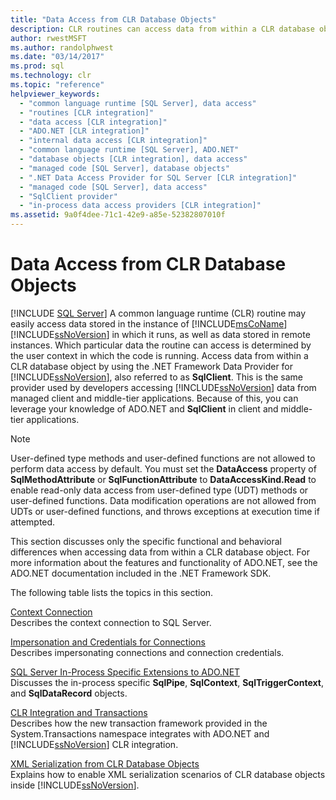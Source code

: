 ```yaml
---
title: "Data Access from CLR Database Objects"
description: CLR routines can access data from within a CLR database object by using the .NET Framework Data Provider for SQL Server, also referred to as SqlClient.
author: rwestMSFT
ms.author: randolphwest
ms.date: "03/14/2017"
ms.prod: sql
ms.technology: clr
ms.topic: "reference"
helpviewer_keywords:
  - "common language runtime [SQL Server], data access"
  - "routines [CLR integration]"
  - "data access [CLR integration]"
  - "ADO.NET [CLR integration]"
  - "internal data access [CLR integration]"
  - "common language runtime [SQL Server], ADO.NET"
  - "database objects [CLR integration], data access"
  - "managed code [SQL Server], database objects"
  - ".NET Data Access Provider for SQL Server [CLR integration]"
  - "managed code [SQL Server], data access"
  - "SqlClient provider"
  - "in-process data access providers [CLR integration]"
ms.assetid: 9a0f4dee-71c1-42e9-a85e-52382807010f
---
```

# Data Access from CLR Database Objects
[!INCLUDE [SQL Server](../../../includes/applies-to-version/sqlserver.md)]
  A common language runtime (CLR) routine may easily access data stored in the instance of [!INCLUDE[msCoName](../../../includes/msconame-md.md)] [!INCLUDE[ssNoVersion](../../../includes/ssnoversion-md.md)] in which it runs, as well as data stored in remote instances. Which particular data the routine can access is determined by the user context in which the code is running. Access data from within a CLR database object by using the .NET Framework Data Provider for [!INCLUDE[ssNoVersion](../../../includes/ssnoversion-md.md)], also referred to as **SqlClient**. This is the same provider used by developers accessing [!INCLUDE[ssNoVersion](../../../includes/ssnoversion-md.md)] data from managed client and middle-tier applications. Because of this, you can leverage your knowledge of ADO.NET and **SqlClient** in client and middle-tier applications.  
  
> [!NOTE]  
>  User-defined type methods and user-defined functions are not allowed to perform data access by default. You must set the **DataAccess** property of **SqlMethodAttribute** or **SqlFunctionAttribute** to **DataAccessKind.Read** to enable read-only data access from user-defined type (UDT) methods or user-defined functions. Data modification operations are not allowed from UDTs or user-defined functions, and throws exceptions at execution time if attempted.  
  
 This section discusses only the specific functional and behavioral differences when accessing data from within a CLR database object. For more information about the features and functionality of ADO.NET, see the ADO.NET documentation included in the .NET Framework SDK.  
  
 The following table lists the topics in this section.  
  
 [Context Connection](../../../relational-databases/clr-integration/data-access/context-connection.md)  
 Describes the context connection to SQL Server.  
  
 [Impersonation and Credentials for Connections](../../../relational-databases/clr-integration/data-access/impersonation-and-credentials-for-connections.md)  
 Describes impersonating connections and connection credentials.  
  
 [SQL Server In-Process Specific Extensions to ADO.NET](../../../relational-databases/clr-integration-data-access-in-process-ado-net/sql-server-in-process-specific-extensions-to-ado-net.md)  
 Discusses the in-process specific **SqlPipe**, **SqlContext**, **SqlTriggerContext**, and **SqlDataRecord** objects.  
  
 [CLR Integration and Transactions](../../../relational-databases/clr-integration-data-access-transactions/clr-integration-and-transactions.md)  
 Describes how the new transaction framework provided in the System.Transactions namespace integrates with ADO.NET and [!INCLUDE[ssNoVersion](../../../includes/ssnoversion-md.md)] CLR integration.  
  
 [XML Serialization from CLR Database Objects](/dotnet/standard/serialization/introducing-xml-serialization)  
 Explains how to enable XML serialization scenarios of CLR database objects inside [!INCLUDE[ssNoVersion](../../../includes/ssnoversion-md.md)].  
  
